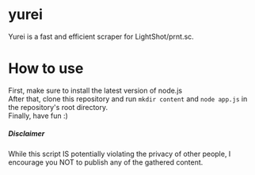 # yurei
 Yurei is a fast and efficient scraper for LightShot/prnt.sc.
 
# How to use
First, make sure to install the latest version of node.js </br>
After that, clone this repository and run ```mkdir content``` and ```node app.js``` in the repository's root directory. </br>
Finally, have fun :)

##### Disclaimer
While this script IS potentially violating the privacy of other people, I encourage you NOT to publish any of the gathered content.
